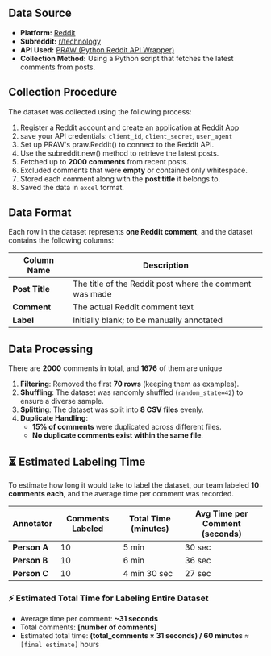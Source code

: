 ## **Data Source**
- **Platform:** [Reddit](https://www.reddit.com/)
- **Subreddit:** [r/technology](https://www.reddit.com/r/technology/)
- **API Used:** [PRAW (Python Reddit API Wrapper)](https://praw.readthedocs.io/en/latest/)
- **Collection Method:** Using a Python script that fetches the latest comments from posts.


## **Collection Procedure**
The dataset was collected using the following process:
1. Register a Reddit account and create an application at [Reddit App](https://www.reddit.com/prefs/apps)
2. save your API credentials: `client_id`, `client_secret`, `user_agent`
3. Set up PRAW's praw.Reddit() to connect to the Reddit API.
4. Use the subreddit.new() method to retrieve the latest posts.
5. Fetched up to **2000 comments** from recent posts.
6. Excluded comments that were **empty** or contained only whitespace.
7. Stored each comment along with the **post title** it belongs to.
8. Saved the data in `excel` format.

## **Data Format**
Each row in the dataset represents **one Reddit comment**, and the dataset contains the following columns:

| Column Name | Description |
|------------|------------|
| **Post Title** | The title of the Reddit post where the comment was made |
| **Comment**    | The actual Reddit comment text |
| **Label**      | Initially blank; to be manually annotated |


## Data Processing

There are **2000** comments in total, and **1676** of them are unique

1. **Filtering**: Removed the first **70 rows** (keeping them as examples).
2. **Shuffling**: The dataset was randomly shuffled (`random_state=42`) to ensure a diverse sample.
3. **Splitting**: The dataset was split into **8 CSV files** evenly.
4. **Duplicate Handling**:
   - **15% of comments** were duplicated across different files.
   - **No duplicate comments exist within the same file**.


## ⏳ Estimated Labeling Time

To estimate how long it would take to label the dataset, our team labeled **10 comments each**, and the average time per comment was recorded.

| Annotator | Comments Labeled | Total Time (minutes) | Avg Time per Comment (seconds) |
|-----------|-----------------|----------------------|--------------------------------|
| **Person A** | 10 | 5 min | 30 sec |
| **Person B** | 10 | 6 min | 36 sec |
| **Person C** | 10 | 4 min 30 sec | 27 sec |

### **⚡ Estimated Total Time for Labeling Entire Dataset**
- Average time per comment: **~31 seconds**
- Total comments: **[number of comments]**
- Estimated total time: **(total_comments × 31 seconds) / 60 minutes** ≈ `[final estimate]` hours



